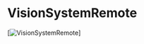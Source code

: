 # VisionSystemRemote
[![VisionSystemRemote](https://github.com/umdenes100/VisionSystemRemote/blob/Update-Objectives-2019/VisionSystemRemoteSimulator.JPGenes100_simulator_web_capture_8_28_19.JPG)]
